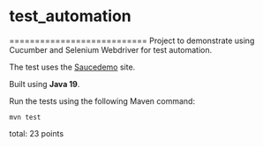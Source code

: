 # test_automation
===========================
Project to demonstrate using Cucumber and Selenium Webdriver for test automation.

The test uses the [Saucedemo](https://www.saucedemo.com/) site.

Built using **Java 19**.

Run the tests using the following Maven command:

<code>mvn test</code>

total: 23 points